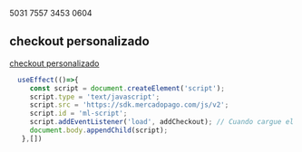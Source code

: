 5031 7557 3453 0604	

## checkout personalizado

[checkout personalizado](https://www.mercadopago.com.ar/developers/es/docs/checkout-api/payment-methods/receiving-payment-by-card)

```js
  useEffect(()=>{
     const script = document.createElement('script');
     script.type = 'text/javascript';
     script.src = 'https://sdk.mercadopago.com/js/v2';
     script.id = 'ml-script';
     script.addEventListener('load', addCheckout); // Cuando cargue el script, se ejecutará la función addCheckout
     document.body.appendChild(script);
   },[])
```